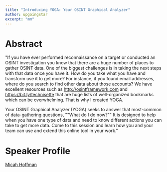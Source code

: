 ```yaml
---
title: "Introducing YOGA: Your OSINT Graphical Analyzer"
author: upgoingstar
excerpt: "mm"
---
```


# Abstract

"If you have ever performed reconnaissance on a target or conducted an OSINT investigation you know that there are a huge number of places to gather OSINT data. One of the biggest challenges is in taking the next steps with that data once you have it. How do you take what you have and transform use it to get more? For instance, if you found email addresses, where do you search to find other data about those accounts? We have excellent resources such as http://osintframework.com and https://bit.ly/technisette that are huge lists of well-organized bookmarks which can be overwhelming. That is why I created YOGA.

Your OSINT Graphical Analyzer (YOGA) seeks to answer that most-common of data-gathering questions, ""What do I do now?"" It is designed to help when you have one type of data and need to know different actions you can take to get more data. Come to this session and learn how you and your team can use and extend this online tool in your work."


# Speaker Profile
[Micah Hoffman](https://twitter.com/username)